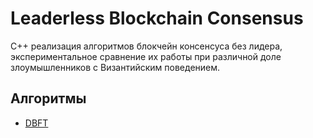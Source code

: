 # Leaderless Blockchain Consensus

C++ реализация алгоритмов блокчейн консенсуса без лидера, экспериментальное сравнение их работы при различной доле злоумышленников с Византийским поведением.

## Алгоритмы
- [DBFT](https://ieeexplore.ieee.org/stamp/stamp.jsp?arnumber=8548057&casa_token=FliiGSKhyBoAAAAA:fedQg0QsQIzFc7Hei_2JXBUQNMQNx2d616sutm4eFippxKv44fyCEWsoKShclX-9sBMx9HIzHeOIYg&tag=1)